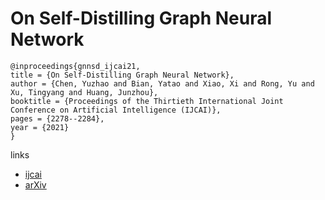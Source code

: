 # On Self-Distilling Graph Neural Network

```
@inproceedings{gnnsd_ijcai21,
title = {On Self-Distilling Graph Neural Network},
author = {Chen, Yuzhao and Bian, Yatao and Xiao, Xi and Rong, Yu and Xu, Tingyang and Huang, Junzhou},
booktitle = {Proceedings of the Thirtieth International Joint Conference on Artificial Intelligence (IJCAI)},
pages = {2278--2284},
year = {2021}
}
```

links
- [ijcai](https://www.ijcai.org/Proceedings/2021/314)
- [arXiv](https://arxiv.org/abs/2011.02255)
